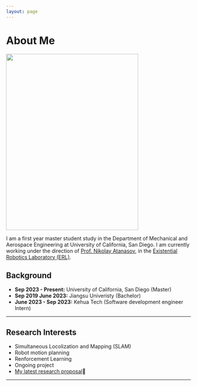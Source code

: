 ```yaml
---
layout: page
---
```


# About Me

<img src="https://caihanlin.com/caihanlin.jpg" class="floatpic" width="360" height="480">

I am a first year master student study in the Department of Mechanical and Aerospace Engineering at University of California, San Diego. I am currently working under the direction of [Prof. Nikolay Atanasov](https://natanaso.github.io/), in the [Existential Robotics Laboratory (ERL)](https://existentialrobotics.org/).


## Background

- **Sep 2023 - Present:** University of California, San Diego (Master)
- **Sep 2019 June 2023:** Jiangsu Univeristy (Bachelor)
- **June 2023 - Sep 2023:** Kehua Tech (Software development engineer Intern)

---

## Research Interests

- Simultaneous Locolization and Mapping (SLAM)
- Robot motion planning
- Renforcement Learning
- Ongoing project
- [My latest research proposal](https://caihanlin.com/file/proposal-2023.pdf)🔗

---



